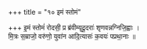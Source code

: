 +++
title = "१० इमं स्तोमं"

+++
इ॒मं स्तोमं॑ रोदसी॒ प्र ब्र॑वीम्यृदू॒दराः॑ शृणवन्नग्निजि॒ह्वाः ।  
मि॒त्रः स॒म्राजो॒ वरु॑णो॒ युवा॑न आदि॒त्यासः॑ क॒वयः॑ पप्रथा॒नाः ॥